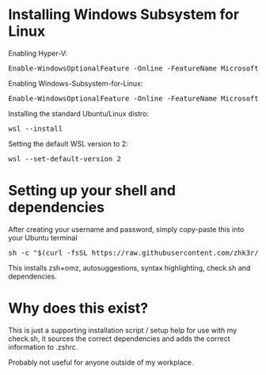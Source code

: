 # Installing Windows Subsystem for Linux

Enabling Hyper-V:

<pre lang="shell">
Enable-WindowsOptionalFeature -Online -FeatureName Microsoft-Hyper-V -All
</pre>

Enabling Windows-Subsystem-for-Linux:

<pre lang="shell">
Enable-WindowsOptionalFeature -Online -FeatureName Microsoft-Windows-Subsystem-Linux
</pre>

Installing the standard Ubuntu/Linux distro:

<pre lang="shell">
wsl --install
</pre>

Setting the default WSL version to 2:

<pre lang="shell">
wsl --set-default-version 2
</pre>

# Setting up your shell and dependencies

After creating your username and password, simply copy-paste this into your Ubuntu terminal

<pre lang="bash">
sh -c "$(curl -fsSL https://raw.githubusercontent.com/zhk3r/wsl/master/ubuntu.sh)"
</pre>

This installs zsh+omz, autosuggestions, syntax highlighting, check.sh and dependencies.

# Why does this exist?

This is just a supporting installation script / setup help for use with my check.sh, it sources the correct dependencies and adds the correct information to .zshrc. 

Probably not useful for anyone outside of my workplace.
